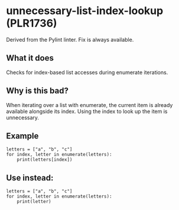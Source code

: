 # unnecessary-list-index-lookup (PLR1736)
Derived from the Pylint linter.
Fix is always available.
## What it does
Checks for index-based list accesses during enumerate iterations.
## Why is this bad?
When iterating over a list with enumerate, the current item is already
available alongside its index. Using the index to look up the item is
unnecessary.
## Example
```
letters = ["a", "b", "c"]
for index, letter in enumerate(letters):
    print(letters[index])
```
## Use instead:
```
letters = ["a", "b", "c"]
for index, letter in enumerate(letters):
    print(letter)
```
